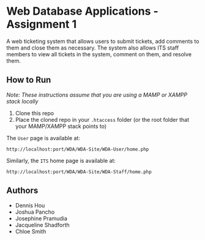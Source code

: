 # Web Database Applications - Assignment 1

A web ticketing system that allows users to submit tickets, add comments to them and close them as necessary. 
The system also allows ITS staff members to view all tickets in the system, comment on them, and resolve them.

## How to Run

*Note: These instructions assume that you are using a MAMP or XAMPP stack locally*

1. Clone this repo
2. Place the cloned repo in your `.htaccess` folder (or the root folder that your MAMP/XAMPP stack points to)

The `User` page is available at:

```
http://localhost:port/WDA/WDA-Site/WDA-User/home.php
```

Similarly, the `ITS` home page is available at:

```
http://localhost:port/WDA/WDA-Site/WDA-Staff/home.php
```

## Authors

- Dennis Hou
- Joshua Pancho
- Josephine Pramudia
- Jacqueline Shadforth
- Chloe Smith